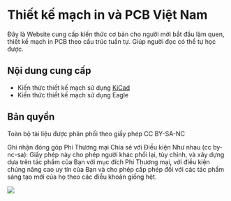 # Thiết kế mạch in và PCB Việt Nam

Đây là Website cung cấp kiến thức cơ bản cho người mới bắt đầu làm quen, thiết kế mạch in PCB theo cấu trúc tuần tự. Giúp người đọc có thể tự học được.

## Nội dung cung cấp

- Kiến thức thiết kế mạch sử dụng [KiCad](kicad/introduction.md)
- Kiến thức thiết kế mạch sử dụng Eagle

## Bản quyền

Toàn bộ tài liệu được phân phối theo giấy phép CC BY-SA-NC

Ghi nhận đóng góp Phi Thương mại Chia sẻ với Điều kiện Như nhau (cc by-nc-sa):
Giấy phép này cho phép người khác phối lại, tùy chỉnh, và xây dựng dựa trên tác phẩm của Bạn với mục đích Phi Thương mại, với điều kiện chúng nâng cao uy tín của Bạn và cho phép cấp phép đối với các tác phẩm sáng tạo mới của họ theo các điều khoản giống hệt.

![](https://mirrors.creativecommons.org/presskit/buttons/88x31/svg/by-nc-sa.eu.svg)


